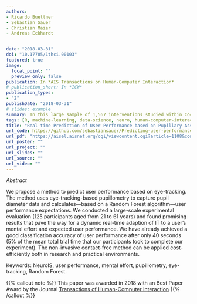 ```yaml
---
authors:
- Ricardo Buettner
- Sebastian Sauer
- Christian Maier
- Andreas Eckhardt


date: "2018-03-31"
doi: "10.17705/1thci.00103"
featured: true
image:
  focal_point: ""
  preview_only: false
publication: In *AIS Transactions on Human-Computer Interaction*
# publication_short: In *ICW*
publication_types:
- "2"
publishDate: "2018-03-31"
# slides: example
summary: In this large sample of 1,567 interventions studied within Cochrane reviews, effects of most interventions (94%) interventions were not supported by high-quality evidence.
tags: [R, machine-learning, data-science, neuro, human-computer-interaction]
title: "Real-time Prediction of User Performance based on Pupillary Assessment via Eye Tracking"
url_code: https://github.com/sebastiansauer/Predicting-user-performance-based-on-pupil-size-using-random-forests"
url_pdf: "https://aisel.aisnet.org/cgi/viewcontent.cgi?article=1108&context=thci"
url_poster: ""
url_project: ""
url_slides: ""
url_source: ""
url_video: ""
---
```




*Abstract*


We propose a method to predict user performance based on eye-tracking. The method uses eye-tracking-based pupillometry to capture pupil diameter data and calculates—based on a Random Forest algorithm—user performance expectations. We conducted a large-scale experimental evaluation (125 participants aged from 21 to 61 years) and found promising results that pave the way for a dynamic real-time adaption of IT to a user’s mental effort and expected user performance. We have already achieved a good classification accuracy of user performance after only 40 seconds (5% of the mean total trial time that our participants took to complete our experiment). The non-invasive contact-free method can be applied cost-efficiently both in research and practical environments.

Keywords: NeuroIS, user performance, mental effort, pupillometry, eye-tracking, Random Forest.




{{% callout note %}}
This paper was awarded in 2018 with an Best Paper Award by the Journal [Transactions of Human-Computer Interaction](https://aisel.aisnet.org/thci/awards.html)
{{% /callout %}}

